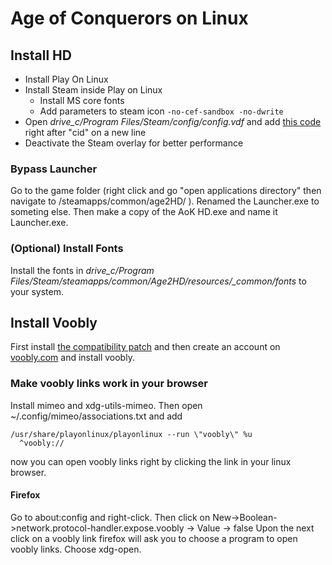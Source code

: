 # Age of Conquerors on Linux
## Install HD
- Install Play On Linux
- Install Steam inside Play on Linux
    - Install MS core fonts
    - Add parameters to steam icon `-no-cef-sandbox -no-dwrite`
- Open *drive_c/Program Files/Steam/config/config.vdf* and add [this code](config.vdf) right after "cid" on a new line
- Deactivate the Steam overlay for better performance
### Bypass Launcher
Go to the game folder (right click and go "open applications directory" then navigate to /steamapps/common/age2HD/ ). 
Renamed the Launcher.exe to someting else. 
Then make a copy of the AoK HD.exe and name it Launcher.exe.
### (Optional) Install Fonts
Install the fonts in *drive_c/Program Files/Steam/steamapps/common/Age2HD/resources/_common/fonts* to your system.
## Install Voobly
First install [the compatibility patch](https://www.memberplus.net/) and then create an account on [voobly.com](https://www.voobly.com/) and install voobly.
### Make voobly links work in your browser
Install mimeo and xdg-utils-mimeo. Then open ~/.config/mimeo/associations.txt
and add

```
/usr/share/playonlinux/playonlinux --run \"voobly\" %u
  ^voobly://
```
now you can open voobly links right by clicking the link in your linux browser.

#### Firefox
Go to about:config and right-click. Then click on New->Boolean->network.protocol-handler.expose.voobly -> Value -> false
Upon the next click on a voobly link firefox will ask you to choose a program to open voobly links. Choose xdg-open.
